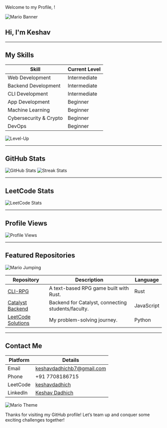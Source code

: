 Welcome to my Profile, !

![Mario Banner](https://media.giphy.com/media/26AHONQ79FdWZhAI0/giphy.gif)

## Hi, I'm Keshav
---

## My Skills

| **Skill**               | **Current Level**       |
|-------------------------|-------------------------|
| Web Development         | Intermediate           |
| Backend Development     | Intermediate           |
| CLI Development         | Intermediate           |
| App Development         | Beginner               |
| Machine Learning        | Beginner               |
| Cybersecurity & Crypto  | Beginner               |
| DevOps                  | Beginner               |

![Level-Up](https://media.giphy.com/media/13HgwGsXF0aiGY/giphy.gif)

---

## GitHub Stats

![GitHub Stats](https://github-readme-stats.vercel.app/api?username=keshavdadhichb&show_icons=true&theme=tokyonight)
![Streak Stats](https://streak-stats.demolab.com?user=keshavdadhichb&theme=tokyonight&hide_border=true)

---

## LeetCode Stats

![LeetCode Stats](https://leetcode-stats-six.vercel.app/api?username=keshavdadhich&theme=dark)

---

## Profile Views

![Profile Views](https://komarev.com/ghpvc/?username=keshavdadhichb&style=flat-square&color=brightgreen)

---

## Featured Repositories

![Mario Jumping](https://media.giphy.com/media/l0HlQIKuBz6OqCwTC/giphy.gif)

| **Repository**                     | **Description**                                  | **Language** |
|------------------------------------|------------------------------------------------|--------------|
| [CLI-RPG](https://github.com/keshavdadhichb/cli-rpg) | A text-based RPG game built with Rust.          | Rust         |
| [Catalyst Backend](https://github.com/keshavdadhichb/catalyst-backend) | Backend for Catalyst, connecting students/faculty. | JavaScript   |
| [LeetCode Solutions](https://github.com/keshavdadhichb/leetcode-solutions) | My problem-solving journey.                     | Python       |

---

## Contact Me

| **Platform**   | **Details**                                                   |
|----------------|---------------------------------------------------------------|
| Email          | [keshavdadhichb7@gmail.com](mailto:keshavdadhichb7@gmail.com) |
| Phone          | +91 7708186715                                                |
| LeetCode       | [keshavdadhich](https://leetcode.com/keshavdadhich)           |
| LinkedIn       | [Keshav Dadhich](https://www.linkedin.com/in/keshav-dadhich-2652611a9/) |

![Mario Theme](https://media.giphy.com/media/WvTjR24EnOjCzU9ukN/giphy.gif)

Thanks for visiting my GitHub profile! Let’s team up and conquer some exciting challenges together!


<!--
**keshavdadhichb/keshavdadhichb** is a ✨ _special_ ✨ repository because its `README.md` (this file) appears on your GitHub profile.

Here are some ideas to get you started:

- 🔭 I’m currently working on ...
- 🌱 I’m currently learning ...
- 👯 I’m looking to collaborate on ...
- 🤔 I’m looking for help with ...
- 💬 Ask me about ...
- 📫 How to reach me: ...
- 😄 Pronouns: ...
- ⚡ Fun fact: ...
-->
